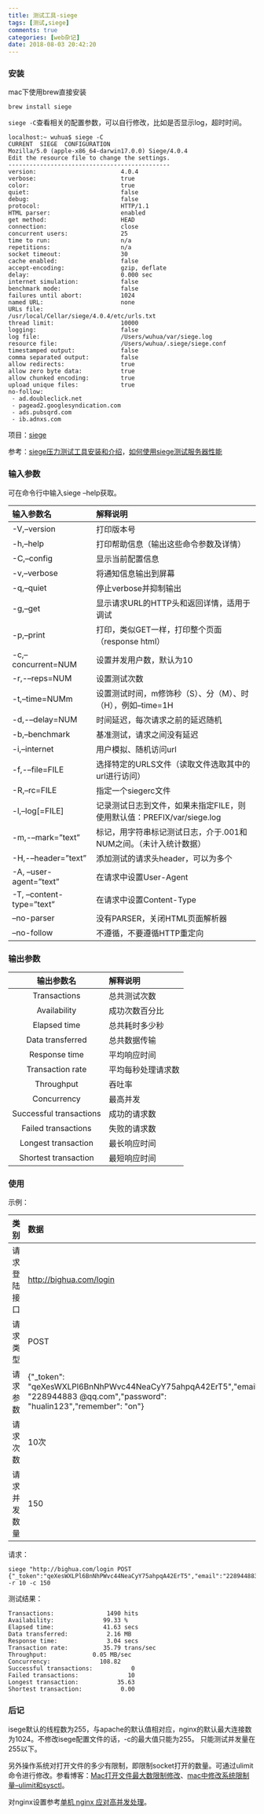 ```yaml
---
title: 测试工具-siege
tags: [测试,siege]
comments: true
categories: [web杂记]
date: 2018-08-03 20:42:20
---
```

### 安装
mac下使用brew直接安装

```
brew install siege
```

`siege -C`查看相关的配置参数，可以自行修改，比如是否显示log，超时时间。

```
localhost:~ wuhua$ siege -C
CURRENT  SIEGE  CONFIGURATION
Mozilla/5.0 (apple-x86_64-darwin17.0.0) Siege/4.0.4
Edit the resource file to change the settings.
----------------------------------------------
version:                        4.0.4
verbose:                        true
color:                          true
quiet:                          false
debug:                          false
protocol:                       HTTP/1.1
HTML parser:                    enabled
get method:                     HEAD
connection:                     close
concurrent users:               25
time to run:                    n/a
repetitions:                    n/a
socket timeout:                 30
cache enabled:                  false
accept-encoding:                gzip, deflate
delay:                          0.000 sec
internet simulation:            false
benchmark mode:                 false
failures until abort:           1024
named URL:                      none
URLs file:                      /usr/local/Cellar/siege/4.0.4/etc/urls.txt
thread limit:                   10000
logging:                        false
log file:                       /Users/wuhua/var/siege.log
resource file:                  /Users/wuhua/.siege/siege.conf
timestamped output:             false
comma separated output:         false
allow redirects:                true
allow zero byte data:           true
allow chunked encoding:         true
upload unique files:            true
no-follow:
 - ad.doubleclick.net
 - pagead2.googlesyndication.com
 - ads.pubsqrd.com
 - ib.adnxs.com
```

项目：[siege](https://github.com/JoeDog/siege)

参考：[siege压力测试工具安装和介绍](https://blog.csdn.net/shangmingtao/article/details/73850292#1siege%E4%BB%8B%E7%BB%8D)，[如何使用siege测试服务器性能](https://www.cnblogs.com/lawlietfans/p/6873306.html)


### 输入参数
可在命令行中输入siege –help获取。

输入参数名 | 解释说明
:- | :-
-V,–version | 打印版本号
-h,–help | 打印帮助信息（输出这些命令参数及详情）
-C,–config | 显示当前配置信息
-v,–verbose | 将通知信息输出到屏幕
-q,–quiet | 停止verbose并抑制输出
-g,–get | 显示请求URL的HTTP头和返回详情，适用于调试
-p,–print | 打印，类似GET一样，打印整个页面（response html）
-c,–concurrent=NUM | 设置并发用户数，默认为10
-r,-–reps=NUM | 设置测试次数
-t,–time=NUMm | 设置测试时间，m修饰秒（S）、分（M）、时（H），例如–time=1H
-d,-–delay=NUM | 时间延迟，每次请求之前的延迟随机
-b,–benchmark | 基准测试，请求之间没有延迟
-i,–internet | 用户模拟、随机访问url
-f,-–file=FILE | 选择特定的URLS文件（读取文件选取其中的url进行访问）
-R,–rc=FILE | 指定一个siegerc文件
-l,–log[=FILE] | 记录测试日志到文件，如果未指定FILE，则使用默认值：PREFIX/var/siege.log
-m,-–mark=”text” | 标记，用字符串标记测试日志，介于.001和NUM之间。（未计入统计数据）
-H,-–header=”text” | 添加测试的请求头header，可以为多个
-A, –user-agent=”text” | 在请求中设置User-Agent
-T, –content-type=”text” | 在请求中设置Content-Type
–no-parser | 没有PARSER，关闭HTML页面解析器
–no-follow | 不遵循，不要遵循HTTP重定向

### 输出参数

输出参数名 | 解释说明
:-: | :- 
Transactions | 总共测试次数
Availability | 成功次数百分比
Elapsed time | 总共耗时多少秒
Data transferred | 总共数据传输
Response time | 平均响应时间
Transaction rate | 平均每秒处理请求数
Throughput | 吞吐率
Concurrency | 最高并发
Successful transactions | 成功的请求数
Failed transactions | 失败的请求数
Longest transaction | 最长响应时间
Shortest transaction | 最短响应时间

### 使用
示例：
  
 类别 | 数据
 :- | :- 
 请求登陆接口 | http://bighua.com/login
 请求类型 | POST
 请求参数 | {"_token": "qeXesWXLPl6BnNhPWvc44NeaCyY75ahpqA42ErT5","email": "228944883 @qq.com","password": "hualin123","remember": "on"}
 请求次数 | 10次
 请求并发数量 | 150

请求：

```
siege "http://bighua.com/login POST {"_token":"qeXesWXLPl6BnNhPWvc44NeaCyY75ahpqA42ErT5","email":"228944883@qq.com","password":"hualin123","remember":"on"}" -r 10 -c 150
```
测试结果：

```
Transactions:		        1490 hits
Availability:		       99.33 %
Elapsed time:		       41.63 secs
Data transferred:	        2.16 MB
Response time:		        3.04 secs
Transaction rate:	       35.79 trans/sec
Throughput:		        0.05 MB/sec
Concurrency:		      108.82
Successful transactions:           0
Failed transactions:	          10
Longest transaction:	       35.63
Shortest transaction:	        0.00
```

### 后记
isege默认的线程数为255，与apache的默认值相对应，nginx的默认最大连接数为1024。不修改isege配置文件的话，-c的最大值只能为255。 只能测试并发量在255以下。

另外操作系统对打开文件的多少有限制，即限制socket打开的数量。可通过ulimit命令进行修改。参看博客：[Mac打开文件最大数限制修改](https://blog.csdn.net/z1134145881/article/details/52573441/)、[mac中修改系统限制量–ulimit和sysctl](https://blog.csdn.net/whereismatrix/article/details/50582919)。

对nginx设置参考[单机 nginx 应对高并发处理](https://blog.csdn.net/hjh15827475896/article/details/53442800)。

